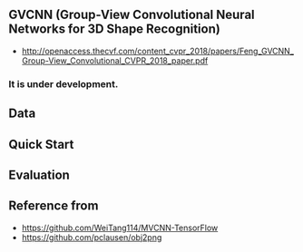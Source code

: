 ## GVCNN (Group-View Convolutional Neural Networks for 3D Shape Recognition)
- http://openaccess.thecvf.com/content_cvpr_2018/papers/Feng_GVCNN_Group-View_Convolutional_CVPR_2018_paper.pdf


### It is under development.

## Data

## Quick Start

## Evaluation

## Reference from
- https://github.com/WeiTang114/MVCNN-TensorFlow
- https://github.com/pclausen/obj2png
